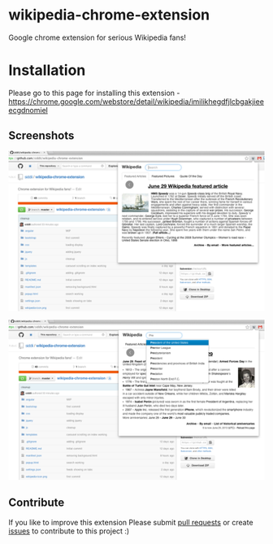 wikipedia-chrome-extension
==========================

Google chrome extension for serious Wikipedia fans!

# Installation
Please go to this page for installing this extension - https://chrome.google.com/webstore/detail/wikipedia/imilikhegdfjlcbgakjieeecgdnomiel

## Screenshots

![Screenshot1](screenshots/Screenshot1.png "Screenshot 1")


![Screenshot4](screenshots/Screenshot4.png "Screenshot 4")


## Contribute

If you like to improve this extension Please submit <a
            href="https://github.com/siddii/wikipedia-chrome-extension/pulls" target="_new">pull requests</a> or create <a
            href="https://github.com/siddii/wikipedia-chrome-extension/issues" target="_new">issues</a> to contribute to this
        project :)
